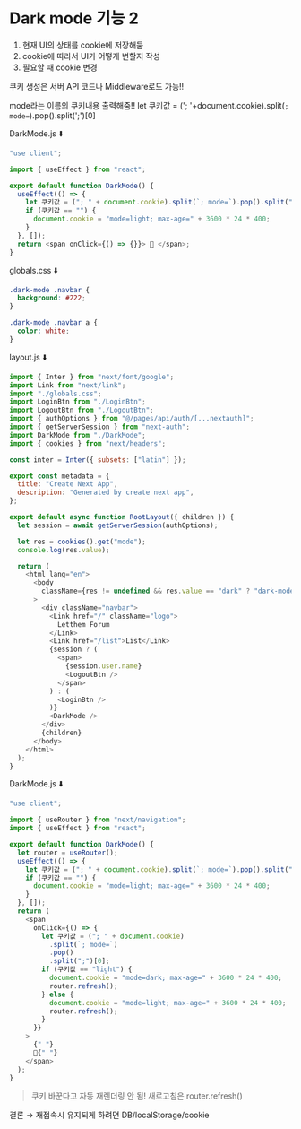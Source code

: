 # Dark mode 기능 2

1. 현재 UI의 상태를 cookie에 저장해둠
2. cookie에 따라서 UI가 어떻게 변할지 작성
3. 필요할 때 cookie 변경

쿠키 생성은 서버 API 코드나 Middleware로도 가능!!

mode라는 이름의 쿠키내용 출력해줌!!
let 쿠키값 = ('; '+document.cookie).split(`; mode=`).pop().split(';')[0]

DarkMode.js ⬇️

```javascript
"use client";

import { useEffect } from "react";

export default function DarkMode() {
  useEffect(() => {
    let 쿠키값 = ("; " + document.cookie).split(`; mode=`).pop().split(";")[0];
    if (쿠키값 == "") {
      document.cookie = "mode=light; max-age=" + 3600 * 24 * 400;
    }
  }, []);
  return <span onClick={() => {}}> 🌙 </span>;
}
```

globals.css ⬇️

```css
.dark-mode .navbar {
  background: #222;
}

.dark-mode .navbar a {
  color: white;
}
```

layout.js ⬇️

```javascript
import { Inter } from "next/font/google";
import Link from "next/link";
import "./globals.css";
import LoginBtn from "./LoginBtn";
import LogoutBtn from "./LogoutBtn";
import { authOptions } from "@/pages/api/auth/[...nextauth]";
import { getServerSession } from "next-auth";
import DarkMode from "./DarkMode";
import { cookies } from "next/headers";

const inter = Inter({ subsets: ["latin"] });

export const metadata = {
  title: "Create Next App",
  description: "Generated by create next app",
};

export default async function RootLayout({ children }) {
  let session = await getServerSession(authOptions);

  let res = cookies().get("mode");
  console.log(res.value);

  return (
    <html lang="en">
      <body
        className={res != undefined && res.value == "dark" ? "dark-mode" : ""}
      >
        <div className="navbar">
          <Link href="/" className="logo">
            Letthem Forum
          </Link>
          <Link href="/list">List</Link>
          {session ? (
            <span>
              {session.user.name}
              <LogoutBtn />
            </span>
          ) : (
            <LoginBtn />
          )}
          <DarkMode />
        </div>
        {children}
      </body>
    </html>
  );
}
```

DarkMode.js ⬇️

```javascript
"use client";

import { useRouter } from "next/navigation";
import { useEffect } from "react";

export default function DarkMode() {
  let router = useRouter();
  useEffect(() => {
    let 쿠키값 = ("; " + document.cookie).split(`; mode=`).pop().split(";")[0];
    if (쿠키값 == "") {
      document.cookie = "mode=light; max-age=" + 3600 * 24 * 400;
    }
  }, []);
  return (
    <span
      onClick={() => {
        let 쿠키값 = ("; " + document.cookie)
          .split(`; mode=`)
          .pop()
          .split(";")[0];
        if (쿠키값 == "light") {
          document.cookie = "mode=dark; max-age=" + 3600 * 24 * 400;
          router.refresh();
        } else {
          document.cookie = "mode=light; max-age=" + 3600 * 24 * 400;
          router.refresh();
        }
      }}
    >
      {" "}
      🌙{" "}
    </span>
  );
}
```

> 쿠키 바꾼다고 자동 재렌더링 안 됨!
> 새로고침은 router.refresh()

결론 &rarr; 재접속시 유지되게 하려면 DB/localStorage/cookie
